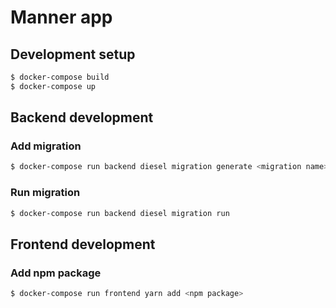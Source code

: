 # Manner app

## Development setup

```bash
$ docker-compose build
$ docker-compose up
```

## Backend development

### Add migration
```bash
$ docker-compose run backend diesel migration generate <migration name>
```

### Run migration
```bash
$ docker-compose run backend diesel migration run
```

## Frontend development

### Add npm package
```bash
$ docker-compose run frontend yarn add <npm package>
```
